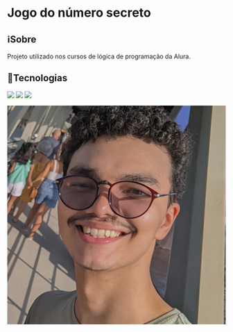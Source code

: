 <h1>Jogo do número secreto</h1>

<h2>ℹ️Sobre</h2>
<p>Projeto utilizado nos cursos de lógica de programação da Alura.</p>

## 🔧Tecnologias
<div>
  <img src="https://img.shields.io/badge/HTML-239120?style=for-the-badge&logo=html5&logoColor=white">
  <img src="https://img.shields.io/badge/CSS-239120?&style=for-the-badge&logo=css3&logoColor=white">
  <img src="https://img.shields.io/badge/JavaScript-F7DF1E?style=for-the-badge&logo=javascript&logoColor=black">
</div>

[![Autor do projeto](./img/foto_perfil.jpg)](https://github.com/Kelven-Colombo)